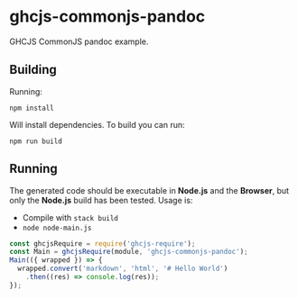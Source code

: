 # ghcjs-commonjs-pandoc
GHCJS CommonJS pandoc example.

## Building
Running:
```
npm install
```

Will install dependencies. To build you can run:
```
npm run build
```

## Running
The generated code should be executable in **Node.js** and the **Browser**, but
only the **Node.js** build has been tested. Usage is:

- Compile with `stack build`
- `node node-main.js`

```javascript
const ghcjsRequire = require('ghcjs-require');
const Main = ghcjsRequire(module, 'ghcjs-commonjs-pandoc');
Main(({ wrapped }) => {
  wrapped.convert('markdown', 'html', '# Hello World')
    .then((res) => console.log(res));
});
```
